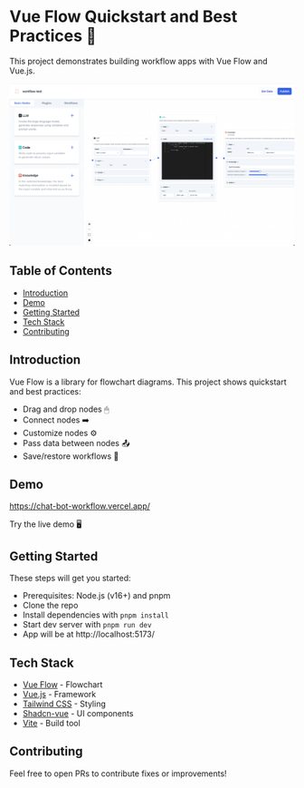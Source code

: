 # Vue Flow Quickstart and Best Practices 🚀

This project demonstrates building workflow apps with Vue Flow and Vue.js.

<img src="cover.png"/>

## Table of Contents

- [Introduction](#introduction)
- [Demo](#demo)
- [Getting Started](#getting-started)
- [Tech Stack](#tech-stack)
- [Contributing](#contributing)

## Introduction

Vue Flow is a library for flowchart diagrams. This project shows quickstart and best practices:

- Drag and drop nodes 🖱
- Connect nodes ➡️
- Customize nodes ⚙️
- Pass data between nodes 📤
- Save/restore workflows 💾

## Demo

https://chat-bot-workflow.vercel.app/

Try the live demo 🖥

## Getting Started

These steps will get you started:

- Prerequisites: Node.js (v16+) and pnpm
- Clone the repo
- Install dependencies with `pnpm install`
- Start dev server with `pnpm run dev`
- App will be at http://localhost:5173/

## Tech Stack

- [Vue Flow](https://vueflow.dev/) - Flowchart
- [Vue.js](https://vuejs.org/) - Framework
- [Tailwind CSS](https://tailwindcss.com/) - Styling
- [Shadcn-vue](https://www.shadcn-vue.com/) - UI components
- [Vite](https://vitejs.dev/) - Build tool

## Contributing

Feel free to open PRs to contribute fixes or improvements!
